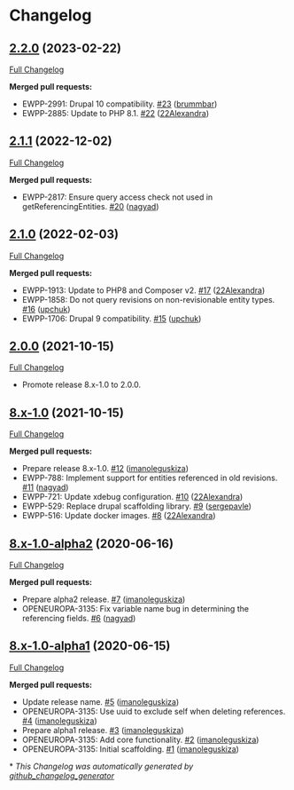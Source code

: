 # Changelog

## [2.2.0](https://github.com/openeuropa/composite_reference/tree/2.2.0) (2023-02-22)
[Full Changelog](https://github.com/openeuropa/composite_reference/compare/2.1.1...2.2.0)

**Merged pull requests:**

- EWPP-2991: Drupal 10 compatibility. [\#23](https://github.com/openeuropa/composite_reference/pull/23) ([brummbar](https://github.com/brummbar))
- EWPP-2885: Update to PHP 8.1. [\#22](https://github.com/openeuropa/composite_reference/pull/22) ([22Alexandra](https://github.com/22Alexandra))

## [2.1.1](https://github.com/openeuropa/composite_reference/tree/2.1.1) (2022-12-02)
[Full Changelog](https://github.com/openeuropa/composite_reference/compare/2.1.0...2.1.1)

**Merged pull requests:**

- EWPP-2817: Ensure query access check not used in getReferencingEntities. [\#20](https://github.com/openeuropa/composite_reference/pull/20) ([nagyad](https://github.com/nagyad))

## [2.1.0](https://github.com/openeuropa/composite_reference/tree/2.1.0) (2022-02-03)
[Full Changelog](https://github.com/openeuropa/composite_reference/compare/2.0.0...2.1.0)

**Merged pull requests:**

- EWPP-1913: Update to PHP8 and Composer v2. [\#17](https://github.com/openeuropa/composite_reference/pull/17) ([22Alexandra](https://github.com/22Alexandra))
- EWPP-1858: Do not query revisions on non-revisionable entity types. [\#16](https://github.com/openeuropa/composite_reference/pull/16) ([upchuk](https://github.com/upchuk))
- EWPP-1706: Drupal 9 compatibility. [\#15](https://github.com/openeuropa/composite_reference/pull/15) ([upchuk](https://github.com/upchuk))

## [2.0.0](https://github.com/openeuropa/composite_reference/tree/2.0.0) (2021-10-15)

[Full Changelog](https://github.com/openeuropa/composite_reference/compare/8.x-1.0...2.0.0)

- Promote release 8.x-1.0 to 2.0.0.

## [8.x-1.0](https://github.com/openeuropa/composite_reference/tree/8.x-1.0) (2021-10-15)

[Full Changelog](https://github.com/openeuropa/composite_reference/compare/8.x-1.0-alpha2...8.x-1.0)

**Merged pull requests:**

- Prepare release 8.x-1.0. [\#12](https://github.com/openeuropa/composite_reference/pull/12) ([imanoleguskiza](https://github.com/imanoleguskiza))
- EWPP-788: Implement support for entities referenced in old revisions. [\#11](https://github.com/openeuropa/composite_reference/pull/11) ([nagyad](https://github.com/nagyad))
- EWPP-721: Update xdebug configuration. [\#10](https://github.com/openeuropa/composite_reference/pull/10) ([22Alexandra](https://github.com/22Alexandra))
- EWPP-529: Replace drupal scaffolding library. [\#9](https://github.com/openeuropa/composite_reference/pull/9) ([sergepavle](https://github.com/sergepavle))
- EWPP-516: Update docker images. [\#8](https://github.com/openeuropa/composite_reference/pull/8) ([22Alexandra](https://github.com/22Alexandra))

## [8.x-1.0-alpha2](https://github.com/openeuropa/composite_reference/tree/8.x-1.0-alpha2) (2020-06-16)

[Full Changelog](https://github.com/openeuropa/composite_reference/compare/8.x-1.0-alpha1...8.x-1.0-alpha2)

**Merged pull requests:**

- Prepare alpha2 release. [\#7](https://github.com/openeuropa/composite_reference/pull/7) ([imanoleguskiza](https://github.com/imanoleguskiza))
- OPENEUROPA-3135: Fix variable name bug in determining the referencing fields. [\#6](https://github.com/openeuropa/composite_reference/pull/6) ([nagyad](https://github.com/nagyad))

## [8.x-1.0-alpha1](https://github.com/openeuropa/composite_reference/tree/8.x-1.0-alpha1) (2020-06-15)

[Full Changelog](https://github.com/openeuropa/composite_reference/compare/e8566dfe7357f56be3a9c90f7d68c76a1883e823...8.x-1.0-alpha1)

**Merged pull requests:**

- Update release name. [\#5](https://github.com/openeuropa/composite_reference/pull/5) ([imanoleguskiza](https://github.com/imanoleguskiza))
- OPENEUROPA-3135: Use uuid to exclude self when deleting references. [\#4](https://github.com/openeuropa/composite_reference/pull/4) ([imanoleguskiza](https://github.com/imanoleguskiza))
- Prepare alpha1 release. [\#3](https://github.com/openeuropa/composite_reference/pull/3) ([imanoleguskiza](https://github.com/imanoleguskiza))
- OPENEUROPA-3135: Add core functionality. [\#2](https://github.com/openeuropa/composite_reference/pull/2) ([imanoleguskiza](https://github.com/imanoleguskiza))
- OPENEUROPA-3135: Initial scaffolding. [\#1](https://github.com/openeuropa/composite_reference/pull/1) ([imanoleguskiza](https://github.com/imanoleguskiza))



\* *This Changelog was automatically generated by [github_changelog_generator](https://github.com/github-changelog-generator/github-changelog-generator)*
